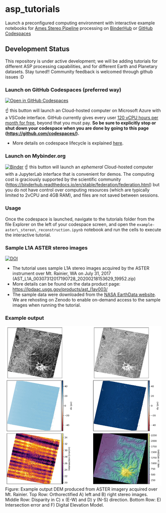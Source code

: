 # asp_tutorials

Launch a preconfigured computing environment with interactive example notebooks for [Ames Stereo Pipeline](ASP) processing on [BinderHub](https://mybinder.org) or [GitHub Codespaces](https://github.com/features/codespaces)

## Development Status
This repository is under active development; we will be adding tutorials for different ASP processing capabilities, and for different Earth and Planetary datasets. Stay tuned!! Community feedback is welcomed through github issues :D 

### Launch on GitHub Codespaces (preferred way)
[![Open in GitHub Codespaces](https://github.com/codespaces/badge.svg)](https://codespaces.new/uw-cryo/asp_tutorials?quickstart=1)

☝️ this button will launch an Cloud-hosted computer on Microsoft Azure with a VSCode interface. GitHub currently gives every user [120 vCPU hours per month for free](https://docs.github.com/en/billing/managing-billing-for-github-codespaces/about-billing-for-github-codespaces#monthly-included-storage-and-core-hours-for-personal-accounts), beyond that you must pay. **So be sure to explicitly stop or shut down your codespace when you are done by going to this page (https://github.com/codespaces/).**

* More details on codespace lifecycle is explained [here](https://docs.github.com/en/codespaces/getting-started/the-codespace-lifecycle#). 

### Launch on Mybinder.org
[![Binder](https://mybinder.org/badge_logo.svg)](https://mybinder.org/v2/gh/uw-cryo/asp_tutorials/master?labpath=tutorials%2Fexample-aster_stereo_reconstruction.ipynb)
☝️ this button will launch an *ephemeral* Cloud-hosted computer with a JupyterLab interface that is convenient for demos. The computing cost is graciously supported by the scientific community (https://binderhub.readthedocs.io/en/stable/federation/federation.html) but you do not have control over computing resources (which are typically limited to 2vCPU and 4GB RAM), and files are not saved between sessions.

### Usage
Once the codespace is launched, navigate to the tutorials folder from the file Explorer on the left of your codespace screen, and open the `example-aster\_stereo\_reconstruction.ipynb` notebook and run the cells to execute the interactive tutorial. 


### Sample L1A ASTER stereo images 
[![DOI](https://zenodo.org/badge/DOI/10.5281/zenodo.7972223.svg)](https://doi.org/10.5281/zenodo.7972223)
* The tutorial uses sample L1A stereo images acquired by the ASTER instrument over Mt. Rainier, WA on July 31, 2017 (AST_L1A_00307312017190728_20200218153629_19952.zip)
* More details can be found on the data product page: https://lpdaac.usgs.gov/products/ast_l1av003/
* The sample data were downloaded from the [NASA EarthData website](https://www.earthdata.nasa.gov/). We are rehosting on Zenodo to enable on-demand access to the sample images when running the tutorial.

### Example output
![Example DEM produced from the ASTEER tutorial](./assets/images/asp_aster_output_plot.jpg)
Figure: Example output DEM produced from ASTER imagery acquired over Mt. Rainier. Top Row: Orthorectified A) left  and B) right stereo images. Middle Row: Disparity in C) x (E-W) and D) y (N-S) direction. Bottom Row: E) Intersection error and F) Digital Elevation Model.
